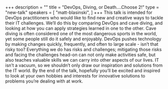 +++
description = ""
title = "DevOps, Diving, or Death....Choose 2!"
type = "new-talk"
speakers = [
        "matt-blasinski",
]
+++
This talk is intended for DevOps practitioners who would like to find new and creative ways to tackle their IT challenges. We’ll do this by comparing DevOps and cave diving, and looking at how you can apply strategies learned in one to the other. Cave diving is often considered one of the most dangerous sports in the world, yet some people still do it safely and enjoyably. DevOps pushes technology by making changes quickly, frequently, and often to large scale - isn’t that risky too? Everything we do has risks and challenges; mitigating those risks and facing the challenges head-on can not only make activities safe, but also teaches valuable skills we can carry into other aspects of our lives. IT isn’t a vacuum, so we shouldn’t only draw our inspiration and solutions from the IT world. By the end of the talk, hopefully you’ll be excited and inspired to look at your own hobbies and interests for innovative solutions to problems you’re dealing with at work.